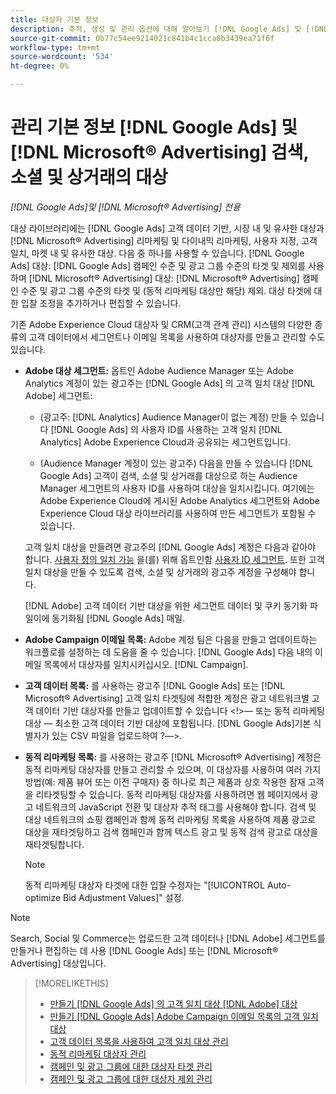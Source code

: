 ```yaml
---
title: 대상자 기본 정보
description: 추적, 생성 및 관리 옵션에 대해 알아보기 [!DNL Google Ads] 및 [!DNL Microsoft® Advertising] 대상.
source-git-commit: 0b77c54ee9214021c841b4c1cca0b3439ea71f6f
workflow-type: tm+mt
source-wordcount: '534'
ht-degree: 0%

---
```


# 관리 기본 정보 [!DNL Google Ads] 및 [!DNL Microsoft® Advertising] 검색, 소셜 및 상거래의 대상

*[!DNL Google Ads]및 [!DNL Microsoft® Advertising] 전용*

대상 라이브러리에는 [!DNL Google Ads] 고객 데이터 기반, 시장 내 및 유사한 대상과 [!DNL Microsoft® Advertising] 리마케팅 및 다이내믹 리마케팅, 사용자 지정, 고객 일치, 마켓 내 및 유사한 대상. 다음 중 하나를 사용할 수 있습니다. [!DNL Google Ads] 대상: [!DNL Google Ads] 캠페인 수준 및 광고 그룹 수준의 타겟 및 제외를 사용하며 [!DNL Microsoft® Advertising] 대상: [!DNL Microsoft® Advertising] 캠페인 수준 및 광고 그룹 수준의 타겟 및 (동적 리마케팅 대상만 해당) 제외. 대상 타겟에 대한 입찰 조정을 추가하거나 편집할 수 있습니다.

기존 Adobe Experience Cloud 대상자 및 CRM(고객 관계 관리) 시스템의 다양한 종류의 고객 데이터에서 세그먼트나 이메일 목록을 사용하여 대상자를 만들고 관리할 수도 있습니다.

* **Adobe 대상 세그먼트:** 옵트인 Adobe Audience Manager 또는 Adobe Analytics 계정이 있는 광고주는 [!DNL Google Ads] 의 고객 일치 대상 [!DNL Adobe] 세그먼트:

   * (광고주: [!DNL Analytics] Audience Manager이 없는 계정) 만들 수 있습니다 [!DNL Google Ads] 의 사용자 ID를 사용하는 고객 일치 [!DNL Analytics] Adobe Experience Cloud과 공유되는 세그먼트입니다.

   * (Audience Manager 계정이 있는 광고주) 다음을 만들 수 있습니다 [!DNL Google Ads] 고객이 검색, 소셜 및 상거래를 대상으로 하는 Audience Manager 세그먼트의 사용자 ID를 사용하여 대상을 일치시킵니다. 여기에는 Adobe Experience Cloud에 게시된 Adobe Analytics 세그먼트와 Adobe Experience Cloud 대상 라이브러리를 사용하여 만든 세그먼트가 포함될 수 있습니다.

  고객 일치 대상을 만들려면 광고주의 [!DNL Google Ads] 계정은 다음과 같아야 합니다. [사용자 정의 일치 가능](https://support.google.com/adspolicy/answer/6299717) 을(를) 위해 옵트인함 [사용자 ID 세그먼트](https://support.google.com/google-ads/answer/9199250). 또한 고객 일치 대상을 만들 수 있도록 검색, 소셜 및 상거래의 광고주 계정을 구성해야 합니다.<!-- For Analytics audiences: Analytics Only Integration. For Audience Manager, Enable CM/CRM option) -->

  [!DNL Adobe] 고객 데이터 기반 대상을 위한 세그먼트 데이터 및 쿠키 동기화 파일이에 동기화됨 [!DNL Google Ads] 매일.

* **Adobe Campaign 이메일 목록:** Adobe 계정 팀은 다음을 만들고 업데이트하는 워크플로를 설정하는 데 도움을 줄 수 있습니다. [!DNL Google Ads] 다음 내의 이메일 목록에서 대상자를 일치시키십시오. [!DNL Campaign].

* **고객 데이터 목록:** 를 사용하는 광고주 [!DNL Google Ads] 또는 [!DNL Microsoft® Advertising] 고객 일치 타겟팅에 적합한 계정은 광고 네트워크별 고객 데이터 기반 대상자를 만들고 업데이트할 수 있습니다 &lt;!>— 또는 동적 리마케팅 대상 — 최소한 고객 데이터 기반 대상에 포함됩니다. [!DNL Google Ads]기본 식별자가 있는 CSV 파일을 업로드하여 ?—>.

* **동적 리마케팅 목록:** 를 사용하는 광고주 [!DNL Microsoft® Advertising] 계정은 동적 리마케팅 대상자를 만들고 관리할 수 있으며, 이 대상자를 사용하여 여러 가지 방법(예: 제품 뷰어 또는 이전 구매자) 중 하나로 최근 제품과 상호 작용한 잠재 고객을 리타겟팅할 수 있습니다. 동적 리마케팅 대상자를 사용하려면 웹 페이지에서 광고 네트워크의 JavaScript 전환 및 대상자 추적 태그를 사용해야 합니다. 검색 및 대상 네트워크의 쇼핑 캠페인과 함께 동적 리마케팅 목록을 사용하여 제품 광고로 대상을 재타겟팅하고 검색 캠페인과 함께 텍스트 광고 및 동적 검색 광고로 대상을 재타겟팅합니다. <!--[For [!DNL Google Ads], these are technically included in a customer data-based audience, so word this all carefully when we add support for them.]-->

  >[!NOTE]
  >
  >동적 리마케팅 대상자 타겟에 대한 입찰 수정자는 &quot;[!UICONTROL Auto-optimize Bid Adjustment Values]&quot; 설정.

>[!NOTE]
>
>Search, Social 및 Commerce는 업로드한 고객 데이터나 [!DNL Adobe] 세그먼트를 만들거나 편집하는 데 사용 [!DNL Google Ads] 또는 [!DNL Microsoft® Advertising] 대상입니다.

>[!MORELIKETHIS]
>
>* [만들기 [!DNL Google Ads] 의 고객 일치 대상 [!DNL Adobe] 대상](google-audience-from-adobe-audience.md)
>* [만들기 [!DNL Google Ads] Adobe Campaign 이메일 목록의 고객 일치 대상](google-audience-from-campaign-email-list.md)
>* [고객 데이터 목록을 사용하여 고객 일치 대상 관리](audience-from-customer-data-list.md)
>* [동적 리마케팅 대상자 관리](audience-dynamic-remarketing-manage.md)
>* [캠페인 및 광고 그룹에 대한 대상자 타겟 관리](audience-targets-manage.md)
>* [캠페인 및 광고 그룹에 대한 대상자 제외 관리](audience-exclusions-manage.md)
